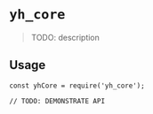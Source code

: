 # `yh_core`

> TODO: description

## Usage

```
const yhCore = require('yh_core');

// TODO: DEMONSTRATE API
```
